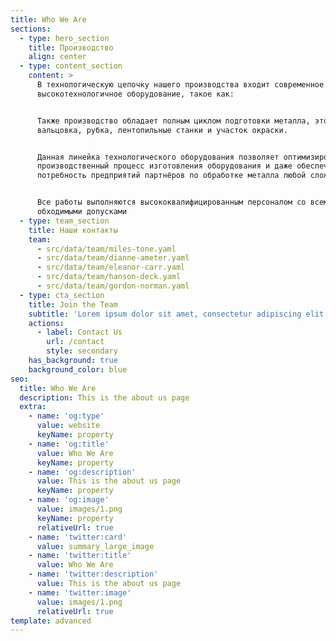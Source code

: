 ```yaml
---
title: Who We Are
sections:
  - type: hero_section
    title: Производство
    align: center
  - type: content_section
    content: >
      В технологическую цепочку нашего производства входит современное
      высокотехнологичное оборудование, такое как:


      Также производство обладает полным циклом подготовки металла, это гибка,
      вальцовка, рубка, лентопильные станки и участок окраски.


      Данная линейка технологического оборудования позволяет оптимизировать 
      производственный процесс изготовления оборудования и даже обеспечить
      потребность предприятий партнёров по обработке металла любой сложности.


      Все работы выполняются высококвалифицированным персоналом со всеми
      обходимыми допусками
  - type: team_section
    title: Наши контакты
    team:
      - src/data/team/miles-tone.yaml
      - src/data/team/dianne-ameter.yaml
      - src/data/team/eleanor-carr.yaml
      - src/data/team/hanson-deck.yaml
      - src/data/team/gordon-norman.yaml
  - type: cta_section
    title: Join the Team
    subtitle: 'Lorem ipsum dolor sit amet, consectetur adipiscing elit.'
    actions:
      - label: Contact Us
        url: /contact
        style: secondary
    has_background: true
    background_color: blue
seo:
  title: Who We Are
  description: This is the about us page
  extra:
    - name: 'og:type'
      value: website
      keyName: property
    - name: 'og:title'
      value: Who We Are
      keyName: property
    - name: 'og:description'
      value: This is the about us page
      keyName: property
    - name: 'og:image'
      value: images/1.png
      keyName: property
      relativeUrl: true
    - name: 'twitter:card'
      value: summary_large_image
    - name: 'twitter:title'
      value: Who We Are
    - name: 'twitter:description'
      value: This is the about us page
    - name: 'twitter:image'
      value: images/1.png
      relativeUrl: true
template: advanced
---
```

